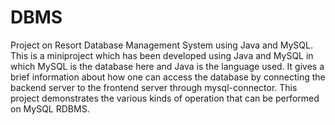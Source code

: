 # DBMS
Project on Resort Database Management System using Java and MySQL.
This is a miniproject which has been developed using Java and MySQL in which MySQL is the database here and Java is the language used.
It gives a brief information about how one can access the database by connecting the backend server to the frontend server through mysql-connector.
This project demonstrates the various kinds of operation that can be performed on MySQL RDBMS.

